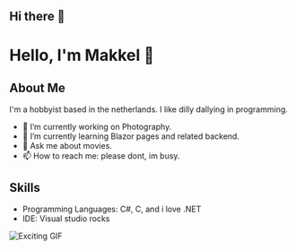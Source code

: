 ## Hi there 👋

# Hello, I'm Makkel 👋

## About Me
I'm a hobbyist based in the netherlands. I like dilly dallying in programming. 

- 🔭 I’m currently working on Photography.
- 🌱 I’m currently learning Blazor pages and related backend.
- 💬 Ask me about movies.
- 📫 How to reach me: please dont, im busy.

## Skills
- Programming Languages: C#, C, and i love .NET
- IDE: Visual studio rocks


![Exciting GIF](https://c.tenor.com/KO80NCIjQAUAAAAd/tenor.gif)
